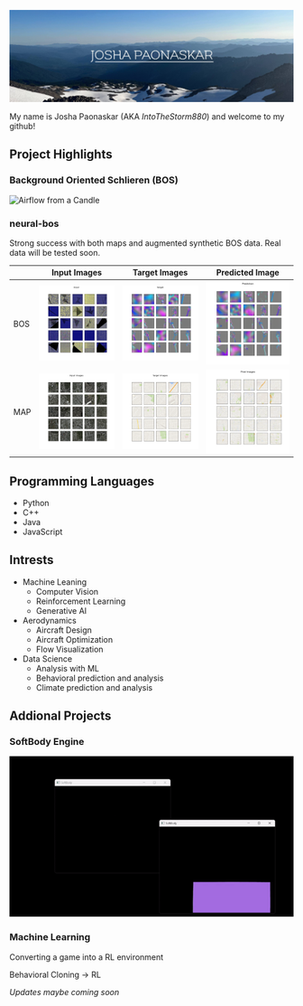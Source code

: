 ![A cool image I took](https://github.com/JPaonaskar/JPaonaskar/blob/main/images/header.jpg)

My name is Josha Paonaskar (AKA *IntoTheStorm880*) and welcome to my github!
 
## Project Highlights

### Background Oriented Schlieren (BOS)
![Airflow from a Candle](https://github.com/JPaonaskar/JPaonaskar/blob/main/images/BOS.gif)

### neural-bos
Strong success with both maps and augmented synthetic BOS data. Real data will be tested soon.

|     | Input Images | Target Images | Predicted Image |
| --- | --- | --- | --- |
| BOS | ![Input Images](https://github.com/JPaonaskar/JPaonaskar/blob/main/images/BOS_GAN_Input.png) | ![Target Images](https://github.com/JPaonaskar/JPaonaskar/blob/main/images/BOS_GAN_Target.png) | ![Predicted Images](https://github.com/JPaonaskar/JPaonaskar/blob/main/images/BOS_GAN_Pred.png) |
| MAP | ![Input Images](https://github.com/JPaonaskar/JPaonaskar/blob/main/images/Map_GAN_Input.png) | ![Target Images](https://github.com/JPaonaskar/JPaonaskar/blob/main/images/Map_GAN_Target.png) | ![Predicted Images](https://github.com/JPaonaskar/JPaonaskar/blob/main/images/Map_GAN_Pred.png) |

## Programming Languages
* Python
* C++
* Java
* JavaScript

## Intrests
* Machine Leaning
  - Computer Vision
  - Reinforcement Learning
  - Generative AI
* Aerodynamics
  - Aircraft Design
  - Aircraft Optimization
  - Flow Visualization
* Data Science
  - Analysis with ML
  - Behavioral prediction and analysis
  - Climate prediction and analysis
 
## Addional Projects

### SoftBody Engine
![A bouncy rectangle](https://github.com/JPaonaskar/JPaonaskar/blob/main/images/SoftBody.gif)

### Machine Learning
Converting a game into a RL environment

Behavioral Cloning -> RL

*Updates maybe coming soon*

<!--
**JPaonaskar/JPaonaskar** is a ✨ _special_ ✨ repository because its `README.md` (this file) appears on your GitHub profile.

Here are some ideas to get you started:

- 🔭 I’m currently working on ...
- 🌱 I’m currently learning ...
- 👯 I’m looking to collaborate on ...
- 🤔 I’m looking for help with ...
- 💬 Ask me about ...
- 📫 How to reach me: ...
- 😄 Pronouns: ...
- ⚡ Fun fact: ...
-->
